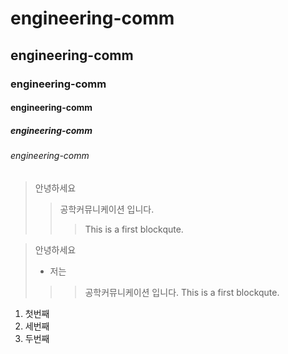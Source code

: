 # engineering-comm
## engineering-comm
### engineering-comm
#### engineering-comm
##### engineering-comm
###### engineering-comm

> 안녕하세요
>> 공학커뮤니케이션 입니다.
>>> This is a first blockqute.

> 안녕하세요 
> + 저는
>>> 공학커뮤니케이션 입니다.
>>> This is a first blockqute.

1) 첫번째
3) 세번째
2) 두번째


